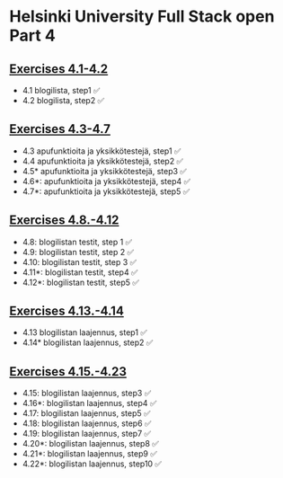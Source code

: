 # Helsinki University Full Stack open Part 4

## [Exercises 4.1-4.2](https://fullstackopen.com/osa4/sovelluksen_rakenne_ja_testauksen_alkeet#tehtavat-4-1-4-2)
- 4.1 blogilista, step1 ✅
- 4.2 blogilista, step2 ✅

## [Exercises 4.3-4.7](https://fullstackopen.com/osa4/sovelluksen_rakenne_ja_testauksen_alkeet#tehtavat-4-3-4-7)
- 4.3 apufunktioita ja yksikkötestejä, step1 ✅
- 4.4 apufunktioita ja yksikkötestejä, step2 ✅
- 4.5* apufunktioita ja yksikkötestejä, step3 ✅
- 4.6*: apufunktioita ja yksikkötestejä, step4 ✅
- 4.7*: apufunktioita ja yksikkötestejä, step5 ✅

## [Exercises 4.8.-4.12](https://fullstackopen.com/osa4/backendin_testaaminen#tehtavat-4-8-4-12)
- 4.8: blogilistan testit, step 1 ✅
- 4.9: blogilistan testit, step 2 ✅
- 4.10: blogilistan testit, step 3 ✅
- 4.11*: blogilistan testit, step4 ✅
- 4.12*: blogilistan testit, step5 ✅

## [Exercises 4.13.-4.14](https://fullstackopen.com/osa4/backendin_testaaminen#tehtavat-4-13-4-14)
- 4.13 blogilistan laajennus, step1 ✅
- 4.14* blogilistan laajennus, step2 ✅

## [Exercises 4.15.-4.23](https://fullstackopen.com/osa4/token_perustainen_kirjautuminen#tehtavat-4-15-4-23)
- 4.15: blogilistan laajennus, step3 ✅
- 4.16*: blogilistan laajennus, step4 ✅
- 4.17: blogilistan laajennus, step5 ✅
- 4.18: blogilistan laajennus, step6 ✅
- 4.19: blogilistan laajennus, step7 ✅
- 4.20*: blogilistan laajennus, step8 ✅
- 4.21*: blogilistan laajennus, step9 ✅
- 4.22*: blogilistan laajennus, step10 ✅